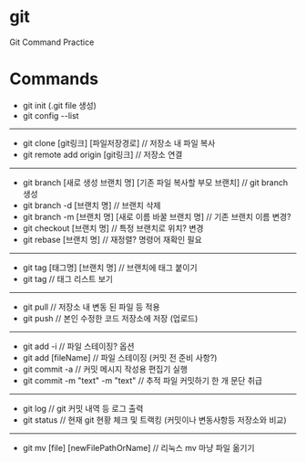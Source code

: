 # git
Git Command Practice

# Commands
- git init (.git file 생성)
- git config --list
---
- git clone [git링크] [파일저장경로] // 저장소 내 파일 복사
- git remote add origin [git링크] // 저장소 연결
---
- git branch [새로 생성 브랜치 명] [기존 파일 복사할 부모 브랜치] // git branch 생성
- git branch -d [브랜치 명] // 브랜치 삭제
- git branch -m [브랜치 명] [새로 이름 바꿀 브랜치 명] // 기존 브랜치 이름 변경?
- git checkout [브랜치 명] // 특정 브랜치로 위치? 변경
- git rebase [브랜치 명] // 재정렬? 명령어 재확인 필요
---
- git tag [태그명] [브랜치 명] // 브랜치에 태그 붙이기
- git tag // 태그 리스트 보기
---
- git pull // 저장소 내 변동 된 파일 등 적용
- git push // 본인 수정한 코드 저장소에 저장 (업로드)
---
- git add -i // 파일 스테이징? 옵션
- git add [fileName] // 파일 스테이징 (커밋 전 준비 사항?)
- git commit -a // 커밋 메시지 작성용 편집기 실행
- git commit -m "text" -m "text" // 추적 파일 커밋하기 한 개 문단 취급
---
- git log // git 커밋 내역 등 로그 출력
- git status // 현재 git 현황 체크 및 트랙킹 (커밋이나 변동사항등 저장소와 비교)
---
- git mv [file] [newFilePathOrName] // 리눅스 mv 마냥 파일 옮기기 